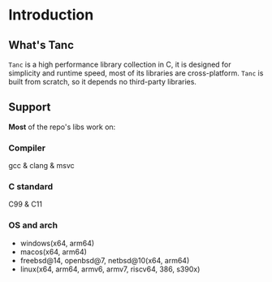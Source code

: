 # Introduction

## What's Tanc

`Tanc` is a high performance library collection in C, it is designed for simplicity and runtime speed, most of its libraries are cross-platform. `Tanc` is built from scratch, so it depends no third-party libraries.

## Support

**Most** of the repo's libs work on:

### Compiler

gcc & clang & msvc

### C standard

C99 & C11

### OS and arch

- windows(x64, arm64)
- macos(x64, arm64)
- freebsd@14, openbsd@7, netbsd@10(x64, arm64)
- linux(x64, arm64, armv6, armv7, riscv64, 386, s390x)